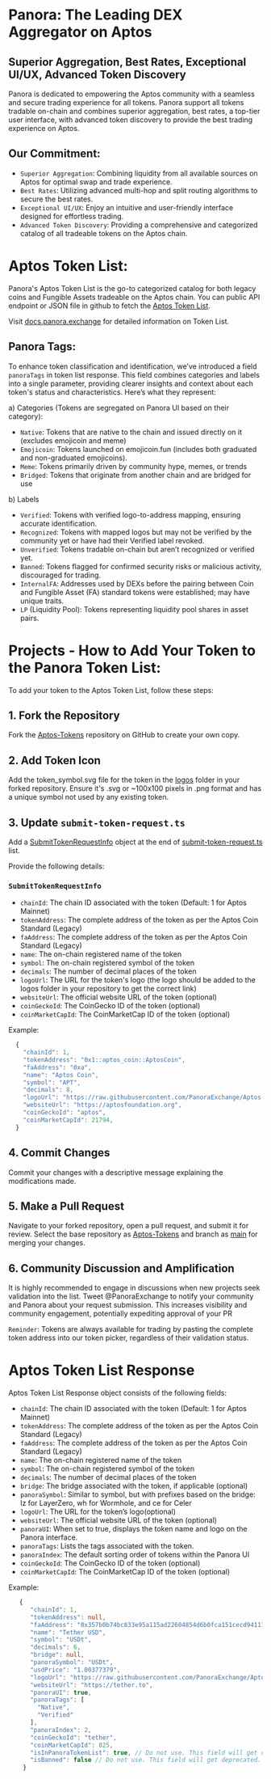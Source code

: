 # Panora: The Leading DEX Aggregator on Aptos
## Superior Aggregation, Best Rates, Exceptional UI/UX, Advanced Token Discovery
Panora is dedicated to empowering the Aptos community with a seamless and secure trading experience for all tokens. Panora support all tokens tradable on-chain and combines superior aggregation, best rates, a top-tier user interface, with advanced token discovery to provide the best trading experience on Aptos.

## Our Commitment:
- `Superior Aggregation`: Combining liquidity from all available sources on Aptos for optimal swap and trade experience.
- `Best Rates`: Utilizing advanced multi-hop and split routing algorithms to secure the best rates.
- `Exceptional UI/UX`: Enjoy an intuitive and user-friendly interface designed for effortless trading.
- `Advanced Token Discovery`: Providing a comprehensive and categorized catalog of all tradeable tokens on the Aptos chain.

# Aptos Token List:
Panora's Aptos Token List is the go-to categorized catalog for both legacy coins and Fungible Assets tradeable on the Aptos chain. You can public API endpoint or JSON file in github to fetch the [Aptos Token List](https://github.com/PanoraExchange/Aptos-Tokens/blob/main/token-list.json). 

Visit [docs.panora.exchange](https://docs.panora.exchange) for detailed information on Token List.

## Panora Tags:
To enhance token classification and identification, we’ve introduced a field `panoraTags` in token list response. This field combines categories and labels into a single parameter, providing clearer insights and context about each token's status and characteristics. Here’s what they represent:

a) Categories (Tokens are segregated on Panora UI based on their category):
- `Native`: Tokens that are native to the chain and issued directly on it (excludes emojicoin and meme)
- `Emojicoin`: Tokens launched on emojicoin.fun (includes both graduated and non-graduated emojicoins).
- `Meme`: Tokens primarily driven by community hype, memes, or trends
- `Bridged`: Tokens that originate from another chain and are bridged for use

b) Labels
- `Verified`: Tokens with verified logo-to-address mapping, ensuring accurate identification.
- `Recognized`: Tokens with mapped logos but may not be verified by the community yet or have had their Verified label revoked.
- `Unverified`: Tokens tradable on-chain but aren’t recognized or verified yet. 
- `Banned`: Tokens flagged for confirmed security risks or malicious activity, discouraged for trading.
- `InternalFA`: Addresses used by DEXs before the pairing between Coin and Fungible Asset (FA) standard tokens were established; may have unique traits.
- `LP` (Liquidity Pool): Tokens representing liquidity pool shares in asset pairs.


# Projects - How to Add Your Token to the Panora Token List:

To add your token to the Aptos Token List, follow these steps:

## 1. Fork the Repository

Fork the [Aptos-Tokens](https://github.com/PanoraExchange/Aptos-Tokens) repository on GitHub to create your own copy.

## 2. Add Token Icon

Add the token_symbol.svg file for the token in the [logos](https://github.com/PanoraExchange/Aptos-Tokens/tree/main/logos) folder in your forked repository. Ensure it's .svg or ~100x100 pixels in .png format and has a unique symbol not used by any existing token.

## 3. Update `submit-token-request.ts`

Add a [SubmitTokenRequestInfo](https://github.com/PanoraExchange/Aptos-Tokens/blob/main/types.ts#L1) object at the end of [submit-token-request.ts](https://github.com/PanoraExchange/Aptos-Tokens/blob/main/submit-token-request.ts) list.

Provide the following details:

### `SubmitTokenRequestInfo`

- `chainId`: The chain ID associated with the token (Default: 1 for Aptos Mainnet)
- `tokenAddress`: The complete address of the token as per the Aptos Coin Standard (Legacy)
- `faAddress`: The complete address of the token as per the Aptos Coin Standard (Legacy)
- `name`: The on-chain registered name of the token
- `symbol`: The on-chain registered symbol of the token
- `decimals`: The number of decimal places of the token
- `logoUrl`: The URL for the token's logo (the logo should be added to the logos folder in your repository to get the correct link)
- `websiteUrl`: The official website URL of the token (optional)
- `coinGeckoId`: The CoinGecko ID of the token (optional)
- `coinMarketCapId`: The CoinMarketCap ID of the token (optional)

Example:

```typescript
  {
    "chainId": 1,
    "tokenAddress": "0x1::aptos_coin::AptosCoin",
    "faAddress": "0xa",
    "name": "Aptos Coin",
    "symbol": "APT",
    "decimals": 8,
    "logoUrl": "https://raw.githubusercontent.com/PanoraExchange/Aptos-Tokens/main/logos/APT.svg",
    "websiteUrl": "https://aptosfoundation.org",
    "coinGeckoId": "aptos",
    "coinMarketCapId": 21794,
  }
```


## 4. Commit Changes

Commit your changes with a descriptive message explaining the modifications made.

## 5. Make a Pull Request

Navigate to your forked repository, open a pull request, and submit it for review. Select the base repository as [Aptos-Tokens](https://github.com/PanoraExchange/Aptos-Tokens/tree/main) and branch as [main](https://github.com/PanoraExchange/Aptos-Tokens/tree/main) for merging your changes.

## 6. Community Discussion and Amplification

It is highly recommended to engage in discussions when new projects seek validation into the list. Tweet @PanoraExchange to notify your community and Panora about your request submission. This increases visibility and community engagement, potentially expediting approval of your PR


`Reminder`: Tokens are always available for trading by pasting the complete token address into our token picker, regardless of their validation status.


# Aptos Token List Response

Aptos Token List Response object consists of the following fields:

- `chainId`: The chain ID associated with the token (Default: 1 for Aptos Mainnet)
- `tokenAddress`: The complete address of the token as per the Aptos Coin Standard (Legacy)
- `faAddress`: The complete address of the token as per the Aptos Coin Standard (Legacy)
- `name`: The on-chain registered name of the token
- `symbol`: The on-chain registered symbol of the token
- `decimals`: The number of decimal places of the token
- `bridge`: The bridge associated with the token, if applicable (optional)
- `panoraSymbol`: Similar to symbol, but with prefixes based on the bridge: lz for LayerZero, wh for Wormhole, and ce for Celer
- `logoUrl`: The URL for the token’s logo(optional)
- `websiteUrl`: The official website URL of the token (optional)
- `panoraUI`: When set to true, displays the token name and logo on the Panora interface.
- `panoraTags`: Lists the tags associated with the token.
- `panoraIndex`: The default sorting order of tokens within the Panora UI
- `coinGeckoId`: The CoinGecko ID of the token (optional)
- `coinMarketCapId`: The CoinMarketCap ID of the token (optional)


Example:

```typescript
   {
      "chainId": 1,
      "tokenAddress": null,
      "faAddress": "0x357b0b74bc833e95a115ad22604854d6b0fca151cecd94111770e5d6ffc9dc2b",
      "name": "Tether USD",
      "symbol": "USDt",
      "decimals": 6,
      "bridge": null,
      "panoraSymbol": "USDt",
      "usdPrice": "1.00377379",
      "logoUrl": "https://raw.githubusercontent.com/PanoraExchange/Aptos-Tokens/main/logos/USDT.svg",
      "websiteUrl": "https://tether.to",
      "panoraUI": true,
      "panoraTags": [
        "Native",
        "Verified"
      ],
      "panoraIndex": 2,
      "coinGeckoId": "tether",
      "coinMarketCapId": 825,
      "isInPanoraTokenList": true, // Do not use. This field will get deprecated.
      "isBanned": false // Do not use. This field will get deprecated.
    }
```


<!-- Auto-update: 2025-10-14T03:09:44.468284 -->

<!-- Auto-update: 2025-10-15T11:15:46.722862 -->
